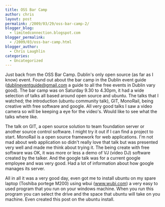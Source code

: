 ```yaml
---
title: OSS Bar Camp
author: chris
layout: post
permalink: /2009/03/29/oss-bar-camp-2/
blogger_blog:
  - limitedconnection.blogspot.com
blogger_permalink:
  - /2009/03/oss-bar-camp.html
blogger_author:
  - Chris Laughlin
categories:
  - Uncategorized
---
```

Just back from the OSS Bar Camp. Dublin's only open source (as far as I know) event. Found out about the bar camp in the Dublin event guide (dublineventguide@gmail.com a guide to all the free events in Dublin vary good). The bar camp was on Saturday 9.30 to 4.30pm, it had a wide selection of talks all based around open source and ubuntu. The talks that I watched; the introduction (ubuntu community talk), GIT, MonoRail, being creative with free software and google. All very good talks I saw a video camera so will be keeping a eye for the video's. Would like to see what the talks where like. 

The talk on GIT, a open source solution to team foundation server or another source control software. I might try it out if I can find a project to start. MonoRail is a open source framework for web applications. I'm not mad about web application so didn't really love that talk but was presented very well and made me think about trying it. The being create with free software was OK, it was more or less a demo of VJ (video DJ) software created by the talker. And the google talk was for a current google employee and was very good. Had a lot of information about how google manages its server.

All in all it was a very good day, even got me to install ubuntu on my spare laptop (Toshiba portege M200) using wbui (www.wubi.com) a very easy to used program that you run on your windows machine. When you run this program you can select the drive and the space that ubuntu will take on you machine. Even created this post on the ubuntu install.